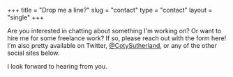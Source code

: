 +++
title = "Drop me a line?"
slug = "contact"
type = "contact"
layout = "single"
+++

Are you interested in chatting about something I'm working on? Or want to hire me for some freelance work? If so, please reach out with the form here! I'm also pretty available on Twitter, [@CotySutherland](https://twitter.com/cotysutherland), or any of the other social sites below.

I look forward to hearing from you.

